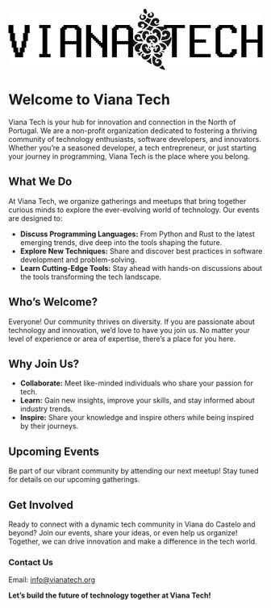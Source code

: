 ![Viana Tech](media/vianatech.png)

# Welcome to Viana Tech

Viana Tech is your hub for innovation and connection in the North of Portugal. We are a non-profit organization dedicated to fostering a thriving community of technology enthusiasts, software developers, and innovators. Whether you’re a seasoned developer, a tech entrepreneur, or just starting your journey in programming, Viana Tech is the place where you belong.

## What We Do

At Viana Tech, we organize gatherings and meetups that bring together curious minds to explore the ever-evolving world of technology. Our events are designed to:

- **Discuss Programming Languages:** From Python and Rust to the latest emerging trends, dive deep into the tools shaping the future.
- **Explore New Techniques:** Share and discover best practices in software development and problem-solving.
- **Learn Cutting-Edge Tools:** Stay ahead with hands-on discussions about the tools transforming the tech landscape.

## Who’s Welcome?

Everyone! Our community thrives on diversity. If you are passionate about technology and innovation, we’d love to have you join us. No matter your level of experience or area of expertise, there’s a place for you here.

## Why Join Us?

- **Collaborate:** Meet like-minded individuals who share your passion for tech.
- **Learn:** Gain new insights, improve your skills, and stay informed about industry trends.
- **Inspire:** Share your knowledge and inspire others while being inspired by their journeys.

## Upcoming Events

Be part of our vibrant community by attending our next meetup! Stay tuned for details on our upcoming gatherings.

## Get Involved

Ready to connect with a dynamic tech community in Viana do Castelo and beyond? Join our events, share your ideas, or even help us organize! Together, we can drive innovation and make a difference in the tech world.

### Contact Us

Email: [info@vianatech.org](mailto:info@vianatech.org)  

**Let’s build the future of technology together at Viana Tech!**


